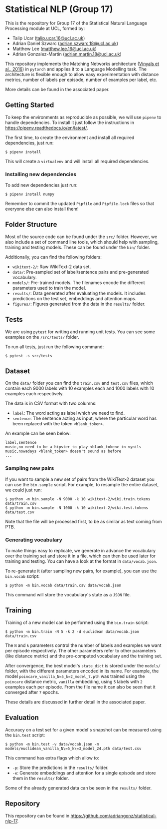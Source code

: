 # Statistical NLP (Group 17)

This is the repository for Group 17 of the Statistical Natural Language
Processing module at UCL, formed by:

- Talip Ucar (talip.ucar.16@ucl.ac.uk)
- Adrian Daniel Szwarc (adrian.szwarc.18@ucl.ac.uk)
- Matthew Lee (matthew.lee.16@ucl.ac.uk)
- Adrian Gonzalez-Martin (adrian.martin.18@ucl.ac.uk)

This repository implements the Matching Networks architecture ([Vinyals et al.,
2016](http://arxiv.org/abs/1606.04080)) in `pytorch` and applies it to a
Language Modelling task. The architecture is flexible enough to allow easy
experimentation with distance metrics, number of labels per episode, number of
examples per label, etc.

More details can be found in the associated paper.

## Getting Started

To keep the environments as reproducible as possible, we will use `pipenv` to
handle dependencies. To install it just follow the instructions in
https://pipenv.readthedocs.io/en/latest/.

The first time, to create the environment and install all required dependencies,
just run:

```console
$ pipenv install
```

This will create a `virtualenv` and will install all required dependencies.

### Installing new dependencies

To add new dependencies just run:

```console
$ pipenv install numpy
```

Remember to commit the updated `Pipfile` and `Pipfile.lock` files so that
everyone else can also install them!

## Folder Structure

Most of the source code can be found under the `src/` folder. However, we also
include a set of command line tools, which should help with sampling, training
and testing models. These can be found under the `bin/` folder.

Additionally, you can find the following folders:

- `wikitext-2/`: Raw WikiText-2 data set.
- `data/`: Pre-sampled set of label/sentence pairs and pre-generated vocabulary.
- `models/`: Pre-trained models. The filenames encode the different parameters
  used to train the model.
- `results/`: Data generated after evaluating the models. It includes
  predictions on the test set, embeddings and attention maps.
- `figures/`: Figures generated from the data in the `results/` folder.

## Tests

We are using `pytest` for writing and running unit tests. You can see some
examples on the `/src/tests/` folder.

To run all tests, just run the following command:

```console
$ pytest -s src/tests
```

## Dataset

On the `data/` folder you can find the `train.csv` and `test.csv` files, which
contain each 9000 labels with 10 examples each and 1000 labels with 10 examples
each respectively.

The data is in CSV format with two columns:

- `label`: The word acting as label which we need to find.
- `sentence`: The sentence acting as input, where the particular word has been
  replaced with the token `<blank_token>`.

An example can be seen below:

```csv
label,sentence
music,no need to be a hipster to play <blank_token> in vynils
music,nowadays <blank_token> doesn't sound as before
...
```

### Sampling new pairs

If you want to sample a new set of pairs from the WikiText-2 dataset you can use
the `bin.sample` script. For example, to resample the entire dataset, we could
just run:

```console
$ python -m bin.sample -N 9000 -k 10 wikitext-2/wiki.train.tokens data/train.csv
$ python -m bin.sample -N 1000 -k 10 wikitext-2/wiki.test.tokens data/test.csv
```

Note that the file will be processed first, to be as similar as text coming from
PTB.

### Generating vocabulary

To make things easy to replicate, we generate in advance the vocabulary over the
training set and store it in a file, which can then be used later for training
and testing. You can have a look at the format in `data/vocab.json`.

To re-generate it (after sampling new pairs, for example), you can use the
`bin.vocab` script:

```console
$ python -m bin.vocab data/train.csv data/vocab.json
```

This command will store the vocabulary's state as a `JSON` file.

## Training

Training of a new model can be performed using the `bin.train` script:

```console
$ python -m bin.train -N 5 -k 2 -d euclidean data/vocab.json data/train.csv
```

The `N` and `k` parameters control the number of labels and examples we want per
episode respectively. The other parameters refer to other parameters (like
distance metric) and the pre-computed vocabulary and the training set.

After convergence, the best model's `state_dict` is stored under the `models/`
folder, with the different parameters encoded in its name. For example, the
model `poincare_vanilla_N=5_k=2_model_7.pth` was trained using the `poincare`
distance metric, `vanilla` embedding, using `5` labels with `2` examples each
per episode. From the file name it can also be seen that it converged after `7`
epochs.

These details are discussed in further detail in the associated paper.

## Evaluation

Accuracy on a test set for a given model's snapshot can be measured using the
`bin.test` script:

```console
$ python -m bin.test -v data/vocab.json -m models/euclidean_vanilla_N\=5_k\=3_model_24.pth data/test.csv
```

This command has extra flags which allow to:

- `-p`: Store the predictions in the `results/` folder.
- `-e`: Generate embeddings and attention for a single episode and store them in
  the `results/` folder.

Some of the already generated data can be seen in the `results/` folder.

## Repository

This repository can be found in
https://github.com/adriangonz/statistical-nlp-17.
